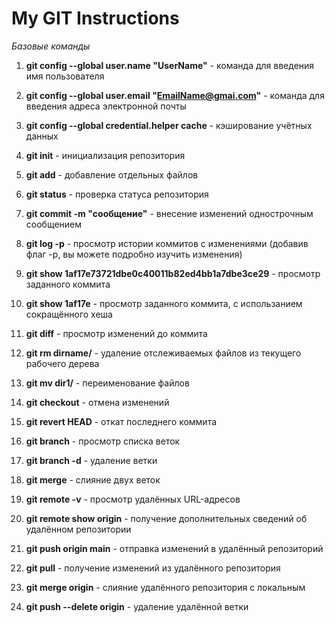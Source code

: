 # My GIT Instructions

*Базовые команды*

1. **git config --global user.name "UserName"** - команда для введения имя пользователя

2. **git config --global user.email "EmailName@gmai.com"** - команда для введения адреса электронной почты

3. **git config --global credential.helper cache** - кэширование учётных данных

4. **git init** - инициализация репозитория

5. **git add** - добавление отдельных файлов

6. **git status** - проверка статуса репозитория

7. **git commit -m "сообщение"** - внесение изменений однострочным сообщением

8. **git log -p** - просмотр истории коммитов с изменениями (добавив флаг -p, вы можете подробно изучить изменения)

9. **git show 1af17e73721dbe0c40011b82ed4bb1a7dbe3ce29** - просмотр заданного коммита

10. **git show 1af17e** - просмотр заданного коммита, с использанием сокращённого хеша

11. **git diff** - просмотр изменений до коммита

12. **git rm dirname/** - удаление отслеживаемых файлов из текущего рабочего дерева

13. **git mv dir1/** - переименование файлов

14. **git checkout** - отмена изменений

15. **git revert HEAD** - откат последнего коммита

16. **git branch** - просмотр списка веток

17. **git branch -d** - удаление ветки

18. **git merge** - слияние двух веток

19. **git remote -v** - просмотр удалённых URL-адресов

20. **git remote show origin** - получение дополнительных сведений об удалённом репозитории

21. **git push origin main** - отправка изменений в удалённый репозиторий

22. **git pull** - получение изменений из удалённого репозитория

23. **git merge origin** - слияние удалённого репозитория с локальным

24. **git push --delete origin** - удаление удалённой ветки